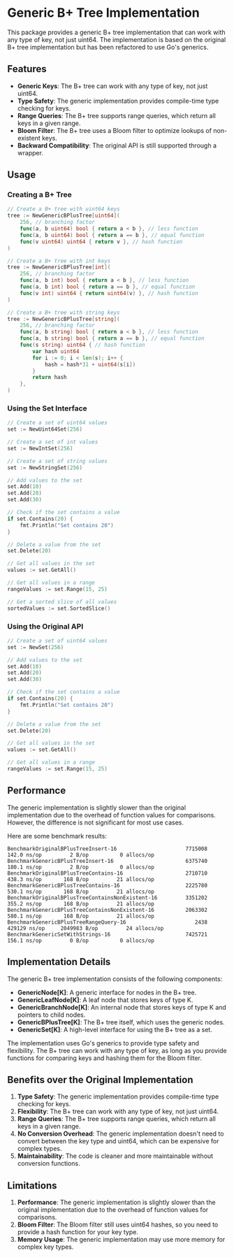 # Generic B+ Tree Implementation

This package provides a generic B+ tree implementation that can work with any type of key, not just uint64. The implementation is based on the original B+ tree implementation but has been refactored to use Go's generics.

## Features

- **Generic Keys**: The B+ tree can work with any type of key, not just uint64.
- **Type Safety**: The generic implementation provides compile-time type checking for keys.
- **Range Queries**: The B+ tree supports range queries, which return all keys in a given range.
- **Bloom Filter**: The B+ tree uses a Bloom filter to optimize lookups of non-existent keys.
- **Backward Compatibility**: The original API is still supported through a wrapper.

## Usage

### Creating a B+ Tree

```go
// Create a B+ tree with uint64 keys
tree := NewGenericBPlusTree[uint64](
    256, // branching factor
    func(a, b uint64) bool { return a < b }, // less function
    func(a, b uint64) bool { return a == b }, // equal function
    func(v uint64) uint64 { return v }, // hash function
)

// Create a B+ tree with int keys
tree := NewGenericBPlusTree[int](
    256, // branching factor
    func(a, b int) bool { return a < b }, // less function
    func(a, b int) bool { return a == b }, // equal function
    func(v int) uint64 { return uint64(v) }, // hash function
)

// Create a B+ tree with string keys
tree := NewGenericBPlusTree[string](
    256, // branching factor
    func(a, b string) bool { return a < b }, // less function
    func(a, b string) bool { return a == b }, // equal function
    func(s string) uint64 { // hash function
        var hash uint64
        for i := 0; i < len(s); i++ {
            hash = hash*31 + uint64(s[i])
        }
        return hash
    },
)
```

### Using the Set Interface

```go
// Create a set of uint64 values
set := NewUint64Set(256)

// Create a set of int values
set := NewIntSet(256)

// Create a set of string values
set := NewStringSet(256)

// Add values to the set
set.Add(10)
set.Add(20)
set.Add(30)

// Check if the set contains a value
if set.Contains(20) {
    fmt.Println("Set contains 20")
}

// Delete a value from the set
set.Delete(20)

// Get all values in the set
values := set.GetAll()

// Get all values in a range
rangeValues := set.Range(15, 25)

// Get a sorted slice of all values
sortedValues := set.SortedSlice()
```

### Using the Original API

```go
// Create a set of uint64 values
set := NewSet(256)

// Add values to the set
set.Add(10)
set.Add(20)
set.Add(30)

// Check if the set contains a value
if set.Contains(20) {
    fmt.Println("Set contains 20")
}

// Delete a value from the set
set.Delete(20)

// Get all values in the set
values := set.GetAll()

// Get all values in a range
rangeValues := set.Range(15, 25)
```

## Performance

The generic implementation is slightly slower than the original implementation due to the overhead of function values for comparisons. However, the difference is not significant for most use cases.

Here are some benchmark results:

```
BenchmarkOriginalBPlusTreeInsert-16                 	 7715008	       142.0 ns/op	       2 B/op	       0 allocs/op
BenchmarkGenericBPlusTreeInsert-16                  	 6375740	       180.1 ns/op	       2 B/op	       0 allocs/op
BenchmarkOriginalBPlusTreeContains-16               	 2710710	       438.3 ns/op	     168 B/op	      21 allocs/op
BenchmarkGenericBPlusTreeContains-16                	 2225780	       530.1 ns/op	     168 B/op	      21 allocs/op
BenchmarkOriginalBPlusTreeContainsNonExistent-16    	 3351202	       355.2 ns/op	     168 B/op	      21 allocs/op
BenchmarkGenericBPlusTreeContainsNonExistent-16     	 2063302	       580.1 ns/op	     168 B/op	      21 allocs/op
BenchmarkGenericBPlusTreeRangeQuery-16              	    2438	    429129 ns/op	 2049983 B/op	      24 allocs/op
BenchmarkGenericSetWithStrings-16                   	 7425721	       156.1 ns/op	       0 B/op	       0 allocs/op
```

## Implementation Details

The generic B+ tree implementation consists of the following components:

- **GenericNode[K]**: A generic interface for nodes in the B+ tree.
- **GenericLeafNode[K]**: A leaf node that stores keys of type K.
- **GenericBranchNode[K]**: An internal node that stores keys of type K and pointers to child nodes.
- **GenericBPlusTree[K]**: The B+ tree itself, which uses the generic nodes.
- **GenericSet[K]**: A high-level interface for using the B+ tree as a set.

The implementation uses Go's generics to provide type safety and flexibility. The B+ tree can work with any type of key, as long as you provide functions for comparing keys and hashing them for the Bloom filter.

## Benefits over the Original Implementation

1. **Type Safety**: The generic implementation provides compile-time type checking for keys.
2. **Flexibility**: The B+ tree can work with any type of key, not just uint64.
3. **Range Queries**: The B+ tree supports range queries, which return all keys in a given range.
4. **No Conversion Overhead**: The generic implementation doesn't need to convert between the key type and uint64, which can be expensive for complex types.
5. **Maintainability**: The code is cleaner and more maintainable without conversion functions.

## Limitations

1. **Performance**: The generic implementation is slightly slower than the original implementation due to the overhead of function values for comparisons.
2. **Bloom Filter**: The Bloom filter still uses uint64 hashes, so you need to provide a hash function for your key type.
3. **Memory Usage**: The generic implementation may use more memory for complex key types.

